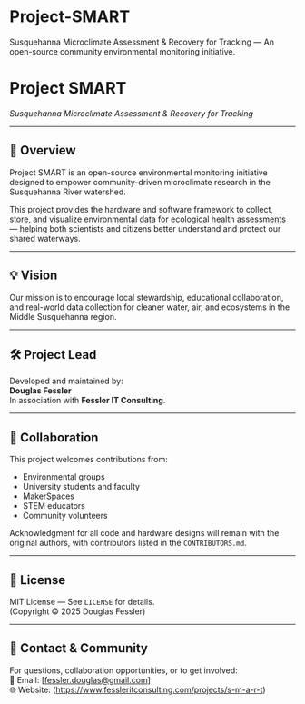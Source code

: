 # Project-SMART
Susquehanna Microclimate Assessment &amp; Recovery for Tracking — An open-source community environmental monitoring initiative.
# Project SMART  
_Susquehanna Microclimate Assessment & Recovery for Tracking_

---

## 🌱 Overview

Project SMART is an open-source environmental monitoring initiative designed to empower community-driven microclimate research in the Susquehanna River watershed.

This project provides the hardware and software framework to collect, store, and visualize environmental data for ecological health assessments — helping both scientists and citizens better understand and protect our shared waterways.

---

## 💡 Vision

Our mission is to encourage local stewardship, educational collaboration, and real-world data collection for cleaner water, air, and ecosystems in the Middle Susquehanna region.

---

## 🛠️ Project Lead

Developed and maintained by:  
**Douglas Fessler**  
In association with **Fessler IT Consulting**.

---

## 🤝 Collaboration

This project welcomes contributions from:  
- Environmental groups
- University students and faculty
- MakerSpaces
- STEM educators
- Community volunteers

Acknowledgment for all code and hardware designs will remain with the original authors, with contributors listed in the `CONTRIBUTORS.md`.

---

## 📜 License

MIT License — See `LICENSE` for details.  
(Copyright © 2025 Douglas Fessler)

---

## 🔗 Contact & Community

For questions, collaboration opportunities, or to get involved:  
📧 Email: [fessler.douglas@gmail.com]  
🌐 Website: (https://www.fessleritconsulting.com/projects/s-m-a-r-t)

